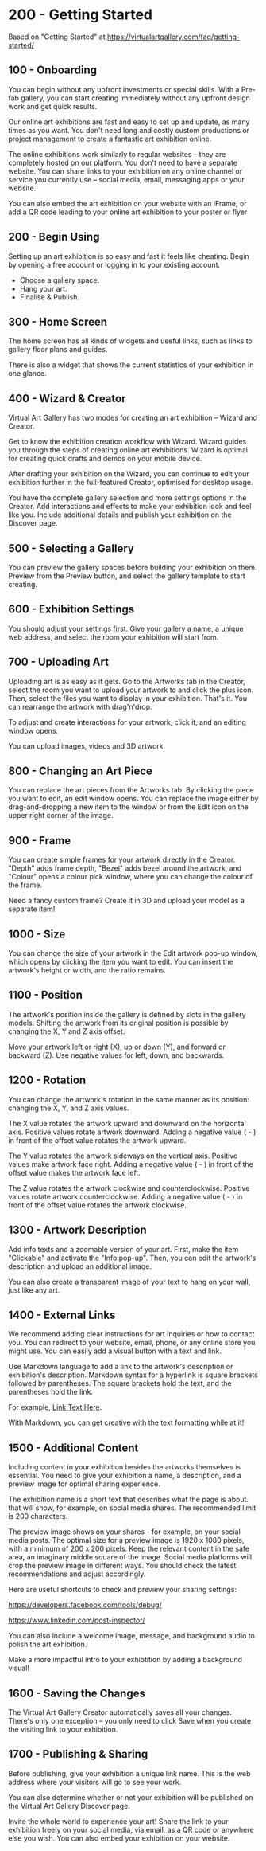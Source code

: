 # 200 - Getting Started

Based on "Getting Started" at https://virtualartgallery.com/faq/getting-started/

## 100 - Onboarding

You can begin without any upfront investments or special skills. With a Pre-fab gallery, you can start creating immediately without any upfront design work and get quick results.

Our online art exhibitions are fast and easy to set up and update, as many times as you want. You don't need long and costly custom productions or project management to create a fantastic art exhibition online.

The online exhibitions work similarly to regular websites – they are completely hosted on our platform. You don't need to have a separate website. You can share links to your exhibition on any online channel or service you currently use – social media, email, messaging apps or your website.

You can also embed the art exhibition on your website with an iFrame, or add a QR code leading to your online art exhibition to your poster or flyer

## 200 - Begin Using

Setting up an art exhibition is so easy and fast it feels like cheating.​ Begin by opening a free account or logging in to your existing account.

- Choose a gallery space.
- Hang your art.
- Finalise & Publish.

## 300 - Home Screen

The home screen has all kinds of widgets and useful links, such as links to gallery floor plans and guides.

There is also a widget that shows the current statistics of your exhibition in one glance.

## 400 - Wizard & Creator

Virtual Art Gallery has two modes for creating an art exhibition – Wizard and Creator.

Get to know the exhibition creation workflow with Wizard. Wizard guides you through the steps of creating online art exhibitions. Wizard is optimal for creating quick drafts and demos on your mobile device.

After drafting your exhibition on the Wizard, you can continue to edit your exhibition further in the full-featured Creator, optimised for desktop usage.

You have the complete gallery selection and more settings options in the Creator. Add interactions and effects to make your exhibition look and feel like you. Include additional details and publish your exhibition on the Discover page.

## 500 - Selecting a Gallery

You can preview the gallery spaces before building your exhibition on them. Preview from the Preview button, and select the gallery template to start creating.

## 600 - Exhibition Settings

You should adjust your settings first. Give your gallery a name, a unique web address, and select the room your exhibition will start from.

## 700 - Uploading Art

Uploading art is as easy as it gets. Go to the Artworks tab in the Creator, select the room you want to upload your artwork to and click the plus icon. Then, select the files you want to display in your exhibition. That's it. You can rearrange the artwork with drag'n'drop.

To adjust and create interactions for your artwork, click it, and an editing window opens.

You can upload images, videos and 3D artwork.

## 800 - Changing an Art Piece

You can replace the art pieces from the Artworks tab. By clicking the piece you want to edit, an edit window opens. You can replace the image either by drag-and-dropping a new item to the window or from the Edit icon on the upper right corner of the image.

## 900 - Frame

You can create simple frames for your artwork directly in the Creator. "Depth" adds frame depth, "Bezel" adds bezel around the artwork, and "Colour" opens a colour pick window, where you can change the colour of the frame.

Need a fancy custom frame? Create it in 3D and upload your model as a separate item!

## 1000 - Size

You can change the size of your artwork in the Edit artwork pop-up window, which opens by clicking the item you want to edit. You can insert the artwork's height or width, and the ratio remains.

## 1100 - Position

The artwork's position inside the gallery is defined by slots in the gallery models. Shifting the artwork from its original position is possible by changing the X, Y and Z axis offset.

Move your artwork left or right (X), up or down (Y), and forward or backward (Z). Use negative values for left, down, and backwards.

## 1200 - Rotation

You can change the artwork's rotation in the same manner as its position: changing the X, Y, and Z axis values.

The X value rotates the artwork upward and downward on the horizontal axis. Positive values rotate artwork downward. Adding a negative value ( - ) in front of the offset value rotates the artwork upward.

The Y value rotates the artwork sideways on the vertical axis. Positive values make artwork face right. Adding a negative value ( - ) in front of the offset value makes the artwork face left.

The Z value rotates the artwork clockwise and counterclockwise. Positive values rotate artwork counterclockwise. Adding a negative value ( - ) in front of the offset value rotates the artwork clockwise.

## 1300 - Artwork Description

Add info texts and a zoomable version of your art. First, make the item "Clickable" and activate the "Info pop-up". Then, you can edit the artwork's description and upload an additional image.

You can also create a transparent image of your text to hang on your wall, just like any art.

## 1400 - External Links

We recommend adding clear instructions for art inquiries or how to contact you. You can redirect to your website, email, phone, or any online store you might use. You can easily add a visual button with a text and link.

Use Markdown language to add a link to the artwork's description or exhibition's description. Markdown syntax for a hyperlink is square brackets followed by parentheses. The square brackets hold the text, and the parentheses hold the link.

For example, [Link Text Here](https://link-url-here.org).

With Markdown, you can get creative with the text formatting while at it!

## 1500 - Additional Content

Including content in your exhibition besides the artworks themselves is essential. You need to give your exhibition a name, a description, and a preview image for optimal sharing experience.

The exhibition name is a short text that describes what the page is about. that will show, for example, on social media shares. The recommended limit is 200 characters.

The preview image shows on your shares - for example, on your social media posts. The optimal size for a preview image is 1920 x 1080 pixels, with a minimum of 200 x 200 pixels. Keep the relevant content in the safe area, an imaginary middle square of the image. Social media platforms will crop the preview image in different ways. You should check the latest recommendations and adjust accordingly.

Here are useful shortcuts to check and preview your sharing settings:

https://developers.facebook.com/tools/debug/

https://www.linkedin.com/post-inspector/

You can also include a welcome image, message, and background audio to polish the art exhibition.

Make a more impactful intro to your exhibtition by adding a background visual!

## 1600 - Saving the Changes

The Virtual Art Gallery Creator automatically saves all your changes. There's only one exception – you only need to click Save when you create the visiting link to your exhibition.

## 1700 - Publishing & Sharing

Before publishing, give your exhibition a unique link name. This is the web address where your visitors will go to see your work.

You can also determine whether or not your exhibition will be published on the Virtual Art Gallery Discover page.

Invite the whole world to experience your art! Share the link to your exhibition freely on your social media, via email, as a QR code or anywhere else you wish. You can also embed your exhibition on your website.
